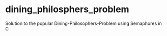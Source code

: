 # dining_philosphers_problem
Solution to the popular Dining-Philosophers-Problem using Semaphores in C
